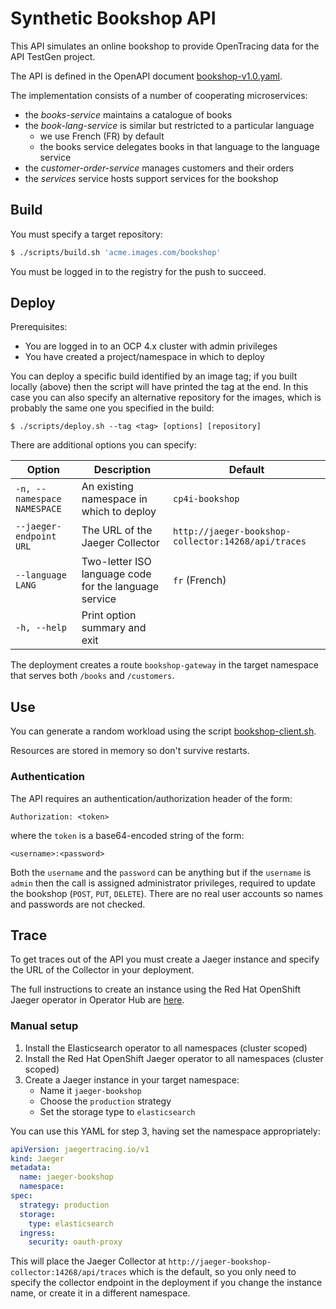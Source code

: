 # Synthetic Bookshop API

This API simulates an online bookshop to provide OpenTracing data for the API TestGen project.

The API is defined in the OpenAPI document [bookshop-v1.0.yaml](./bookshop-v1.0.yaml).

The implementation consists of a number of cooperating microservices:

- the _books-service_ maintains a catalogue of books
- the _book-lang-service_ is similar but restricted to a particular language
  - we use French (FR) by default
  - the books service delegates books in that language to the language service
- the _customer-order-service_ manages customers and their orders
- the _services_ service hosts support services for the bookshop

## Build

You must specify a target repository:

```sh
$ ./scripts/build.sh 'acme.images.com/bookshop'
```

You must be logged in to the registry for the push to succeed.

## Deploy

Prerequisites:

- You are logged in to an OCP 4.x cluster with admin privileges
- You have created a project/namespace in which to deploy

You can deploy a specific build identified by an image tag; if you built locally (above) then the script will have printed the tag at the end. In this case you can also specify an alternative repository for the images, which is probably the same one you specified in the build:

```
$ ./scripts/deploy.sh --tag <tag> [options] [repository]
```

There are additional options you can specify:

| Option                      | Description                                           | Default                                             |
| --------------------------- | ----------------------------------------------------- | --------------------------------------------------- |
| `-n, --namespace NAMESPACE` | An existing namespace in which to deploy              | `cp4i-bookshop`                                     |
| `--jaeger-endpoint URL`     | The URL of the Jaeger Collector                       | `http://jaeger-bookshop-collector:14268/api/traces` |
| `--language LANG`           | Two-letter ISO language code for the language service | `fr` (French)                                       |
| `-h, --help`                | Print option summary and exit                         |                                                     |

The deployment creates a route `bookshop-gateway` in the target namespace that serves both `/books` and `/customers`.

## Use

You can generate a random workload using the script [bookshop-client.sh](../client/scripts/bookshop-client.sh).

Resources are stored in memory so don't survive restarts.

### Authentication

The API requires an authentication/authorization header of the form:

```
Authorization: <token>
```

where the `token` is a base64-encoded string of the form:

```
<username>:<password>
```

Both the `username` and the `password` can be anything but if the `username` is `admin` then the call is assigned administrator privileges, required to update the bookshop (`POST`, `PUT`, `DELETE`). There are no real user accounts so names and passwords are not checked.

## Trace

To get traces out of the API you must create a Jaeger instance and specify the URL of the Collector in your deployment.

The full instructions to create an instance using the Red Hat OpenShift Jaeger operator in Operator Hub are [here](https://docs.openshift.com/container-platform/4.6/jaeger/jaeger_install/rhbjaeger-installation.html).

### Manual setup

1. Install the Elasticsearch operator to all namespaces (cluster scoped)
2. Install the Red Hat OpenShift Jaeger operator to all namespaces (cluster scoped)
3. Create a Jaeger instance in your target namespace:
   - Name it `jaeger-bookshop`
   - Choose the `production` strategy
   - Set the storage type to `elasticsearch`

You can use this YAML for step 3, having set the namespace appropriately:

```yaml
apiVersion: jaegertracing.io/v1
kind: Jaeger
metadata:
  name: jaeger-bookshop
  namespace:
spec:
  strategy: production
  storage:
    type: elasticsearch
  ingress:
    security: oauth-proxy
```

This will place the Jaeger Collector at `http://jaeger-bookshop-collector:14268/api/traces` which is the default, so you only need to specify the collector endpoint in the deployment if you change the instance name, or create it in a different namespace.
